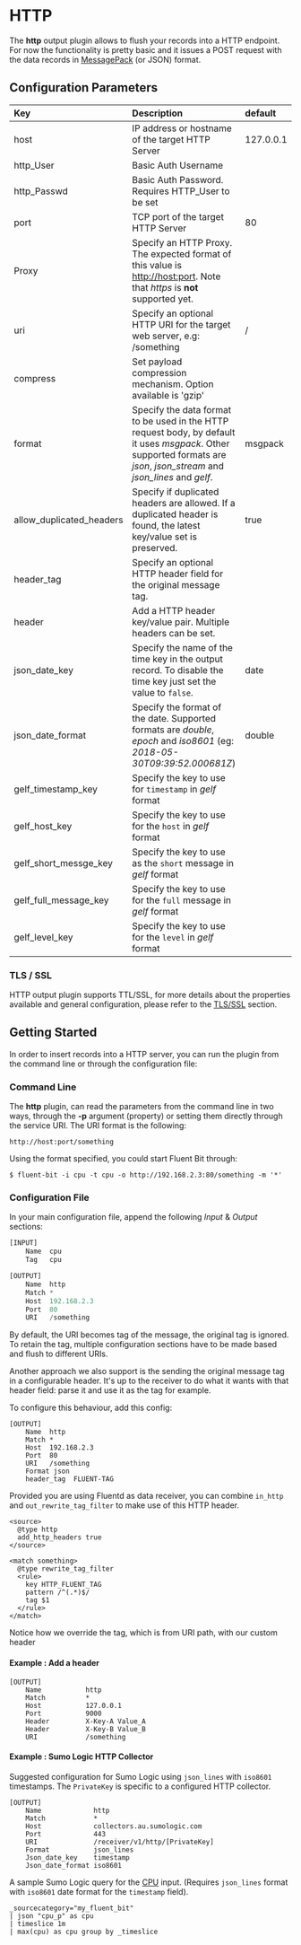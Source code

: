 # HTTP

The **http** output plugin allows to flush your records into a HTTP endpoint. For now the functionality is pretty basic and it issues a POST request with the data records in [MessagePack](http://msgpack.org) \(or JSON\) format.

## Configuration Parameters

| Key | Description | default |
| :--- | :--- | :--- |
| host | IP address or hostname of the target HTTP Server | 127.0.0.1 |
| http\_User | Basic Auth Username |  |
| http\_Passwd | Basic Auth Password. Requires HTTP\_User to be set |  |
| port | TCP port of the target HTTP Server | 80 |
| Proxy | Specify an HTTP Proxy. The expected format of this value is [http://host:port](http://host:port). Note that _https_ is **not** supported yet. |  |
| uri | Specify an optional HTTP URI for the target web server, e.g: /something | / |
| compress | Set payload compression mechanism. Option available is 'gzip' |  |
| format | Specify the data format to be used in the HTTP request body, by default it uses _msgpack_. Other supported formats are _json_, _json\_stream_ and _json\_lines_ and _gelf_. | msgpack |
| allow\_duplicated\_headers | Specify if duplicated headers are allowed. If a duplicated header is found, the latest key/value set is preserved. | true |
| header\_tag | Specify an optional HTTP header field for the original message tag. |  |
| header | Add a HTTP header key/value pair. Multiple headers can be set. |  |
| json\_date\_key | Specify the name of the time key in the output record. To disable the time key just set the value to ```false```. | date |
| json\_date\_format | Specify the format of the date. Supported formats are _double_, _epoch_ and _iso8601_ \(eg: _2018-05-30T09:39:52.000681Z_\) | double |
| gelf\_timestamp\_key | Specify the key to use for `timestamp` in _gelf_ format |  |
| gelf\_host\_key | Specify the key to use for the `host` in _gelf_ format |  |
| gelf\_short\_messge\_key | Specify the key to use as the `short` message in _gelf_ format |  |
| gelf\_full\_message\_key | Specify the key to use for the `full` message in _gelf_ format |  |
| gelf\_level\_key | Specify the key to use for the `level` in _gelf_ format |  |

### TLS / SSL

HTTP output plugin supports TTL/SSL, for more details about the properties available and general configuration, please refer to the [TLS/SSL](https://github.com/fluent/fluent-bit-docs/tree/16f30161dc4c79d407cd9c586a0c6839d0969d97/pipeline/configuration/tls_ssl.md) section.

## Getting Started

In order to insert records into a HTTP server, you can run the plugin from the command line or through the configuration file:

### Command Line

The **http** plugin, can read the parameters from the command line in two ways, through the **-p** argument \(property\) or setting them directly through the service URI. The URI format is the following:

```text
http://host:port/something
```

Using the format specified, you could start Fluent Bit through:

```text
$ fluent-bit -i cpu -t cpu -o http://192.168.2.3:80/something -m '*'
```

### Configuration File

In your main configuration file, append the following _Input_ & _Output_ sections:

```python
[INPUT]
    Name  cpu
    Tag   cpu

[OUTPUT]
    Name  http
    Match *
    Host  192.168.2.3
    Port  80
    URI   /something
```

By default, the URI becomes tag of the message, the original tag is ignored. To retain the tag, multiple configuration sections have to be made based and flush to different URIs.

Another approach we also support is the sending the original message tag in a configurable header. It's up to the receiver to do what it wants with that header field: parse it and use it as the tag for example.

To configure this behaviour, add this config:

```text
[OUTPUT]
    Name  http
    Match *
    Host  192.168.2.3
    Port  80
    URI   /something
    Format json
    header_tag  FLUENT-TAG
```

Provided you are using Fluentd as data receiver, you can combine `in_http` and `out_rewrite_tag_filter` to make use of this HTTP header.

```text
<source>
  @type http
  add_http_headers true
</source>

<match something>
  @type rewrite_tag_filter
  <rule>
    key HTTP_FLUENT_TAG
    pattern /^(.*)$/
    tag $1
  </rule>
</match>
```

Notice how we override the tag, which is from URI path, with our custom header

#### Example : Add a header

```text
[OUTPUT]
    Name           http
    Match          *
    Host           127.0.0.1
    Port           9000
    Header         X-Key-A Value_A
    Header         X-Key-B Value_B
    URI            /something
```

#### Example : Sumo Logic HTTP Collector

Suggested configuration for Sumo Logic using `json_lines` with `iso8601` timestamps. The `PrivateKey` is specific to a configured HTTP collector.

```text
[OUTPUT]
    Name             http
    Match            *
    Host             collectors.au.sumologic.com
    Port             443
    URI              /receiver/v1/http/[PrivateKey]
    Format           json_lines
    Json_date_key    timestamp
    Json_date_format iso8601
```

A sample Sumo Logic query for the [CPU](https://github.com/fluent/fluent-bit-docs/tree/16f30161dc4c79d407cd9c586a0c6839d0969d97/pipeline/input/cpu.md) input. \(Requires `json_lines` format with `iso8601` date format for the `timestamp` field\).

```text
_sourcecategory="my_fluent_bit"
| json "cpu_p" as cpu
| timeslice 1m
| max(cpu) as cpu group by _timeslice
```
